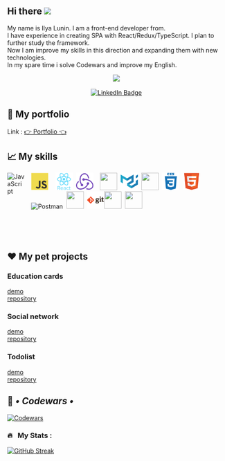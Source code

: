 ## Hi there <img src="https://media.giphy.com/media/hvRJCLFzcasrR4ia7z/giphy.gif" width="40"><br>
My name is Ilya Lunin. I am a front-end developer from. <br/>
I have experience in creating SPA with React/Redux/TypeScript. I plan to further study the framework. <br/>
Now I am improve my skills in this direction and expanding them with new technologies.<br/>
In my spare time i solve Codewars and improve my English.<br/>

[//]: # (<h1 align="center"><img alt="Coder GIF" height=250 width=350 src="https://images.squarespace-cdn.com/content/v1/5769fc401b631bab1addb2ab/1541580611624-TE64QGKRJG8SWAIUS7NS/ke17ZwdGBToddI8pDm48kPoswlzjSVMM-SxOp7CV59BZw-zPPgdn4jUwVcJE1ZvWQUxwkmyExglNqGp0IvTJZamWLI2zvYWH8K3-s_4yszcp2ryTI0HqTOaaUohrI8PI6FXy8c9PWtBlqAVlUS5izpdcIXDZqDYvprRqZ29Pw0o/coding-freak.gif" /></h1>)

<div id="header" align="center">
  <img src="https://media.giphy.com/media/M9gbBd9nbDrOTu1Mqx/giphy.gif" width="100"/>
</div>
<p align="center">
<a href="https://www.linkedin.com/in/ilya-lunin/"><img src="https://img.shields.io/badge/LinkedIn-blue?style=for-the-badge&logo=linkedin&logoColor=white" alt="LinkedIn Badge"></a>
</p>

## 💼 My portfolio

Link : <a href="https://lunia56.github.io/My_portfolio/">👉 Portfolio 👈</a>
<br/>

## 📈 My skills
<p>
  <img src="https://github.com/devicons/devicon/blob/master/icons/javascript/javascript-original.svg" title="JavaScript" alt="JavaScript" width="40" height="40"/>&nbsp;
  <img align="left" alt="JavaScript" width="40px" style="padding-right: 15px" src="https://cdn.jsdelivr.net/gh/devicons/devicon/icons/typescript/typescript-plain.svg"/>&nbsp;
  <img src="https://github.com/devicons/devicon/blob/master/icons/react/react-original-wordmark.svg" title="React" alt="React" width="40" height="40"/>&nbsp;
<img src="https://github.com/devicons/devicon/blob/master/icons/redux/redux-original.svg" title="Redux" alt="Redux " width="40" height="40"/>&nbsp;
  <img alt="" src="https://img.shields.io/badge/-Next.js-000000?style=for-the-badge&logo=nextdotjs&logoColor=white" />&nbsp;
  <img src="https://cdn.jsdelivr.net/gh/devicons/devicon/icons/jest/jest-plain.svg" width="40" height="40"/>&nbsp;
<img src="https://github.com/devicons/devicon/blob/master/icons/materialui/materialui-original.svg" title="Material UI" alt="Material UI" width="40" height="40"/>&nbsp;
  <img src="https://cdn.jsdelivr.net/gh/devicons/devicon/icons/sass/sass-original.svg"  width="40" height="40"/>&nbsp;
<img src="https://github.com/devicons/devicon/blob/master/icons/css3/css3-plain-wordmark.svg"  title="CSS3" alt="CSS" width="40" height="40"/>&nbsp;
<img src="https://github.com/devicons/devicon/blob/master/icons/html5/html5-original.svg" title="HTML5" alt="HTML" width="40" height="40"/>&nbsp;
<img src="https://www.vectorlogo.zone/logos/getpostman/getpostman-icon.svg" title="Postman"  alt="Postman" width="40" height="40"/>&nbsp;
  <img src="https://cdn.jsdelivr.net/gh/devicons/devicon/icons/storybook/storybook-original.svg" width="40" height="40"/>&nbsp;
<img src="https://github.com/devicons/devicon/blob/master/icons/git/git-original-wordmark.svg" title="Git" **alt="Git" width="40" height="40"/><img src="https://cdn.jsdelivr.net/gh/devicons/devicon/icons/graphql/graphql-plain.svg" width="40" height="40"/>&nbsp;
  <img src="https://cdn.jsdelivr.net/gh/devicons/devicon/icons/jira/jira-original-wordmark.svg" width="40" height="40"/>&nbsp;
  
</p>
<br/>
<br/>
<br/>

## ❤️ My pet projects


### Education cards
<a href="https://sm0ke070.github.io/cards/#/">demo</a>  
<a href="https://github.com/Sm0ke070/cards">repository</a>

### Social network
<a href="https://lunia56.github.io/Way-of-the-samurai-/#/profile">demo</a>  
<a href="https://github.com/lunia56/Way-of-the-samurai-">repository</a>

### Todolist 
<a href="">demo</a>  
<a href="https://github.com/lunia56/Todolist2">repository</a>



## 🔧 ***• Codewars •***
[![Codewars](https://www.codewars.com/users/lunia56/badges/large)](https://www.codewars.com/users/lunia56)

### 🔥 &nbsp; My Stats :
[![GitHub Streak](https://streak-stats.demolab.com?user=lunia56&theme=tokyonight-duo&border_radius=2.3)](https://git.io/streak-stats)
